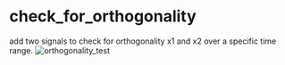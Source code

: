 # check_for_orthogonality


add two signals to check for orthogonality x1 and x2 over a specific time range.
![orthogonality_test](https://user-images.githubusercontent.com/108411357/194417748-93d0dbff-bab8-45ac-bc3a-d7e381ccbf92.PNG)
